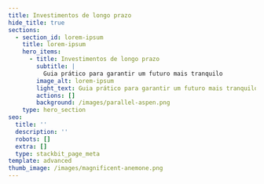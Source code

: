 ```yaml
---
title: Investimentos de longo prazo
hide_title: true
sections:
  - section_id: lorem-ipsum
    title: lorem-ipsum
    hero_items:
      - title: Investimentos de longo prazo
        subtitle: |
          Guia prático para garantir um futuro mais tranquilo
        image_alt: lorem-ipsum
        light_text: Guia prático para garantir um futuro mais tranquilo
        actions: []
        background: /images/parallel-aspen.png
    type: hero_section
seo:
  title: ''
  description: ''
  robots: []
  extra: []
  type: stackbit_page_meta
template: advanced
thumb_image: /images/magnificent-anemone.png
---
```

